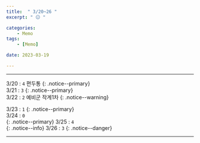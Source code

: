 ```yaml
---
title:  " 3/20~26 "
excerpt: " 😐 "

categories:
    - Memo
tags:
    - [Memo]

date: 2023-03-19

---
```

- - -
<!-- 약 -->

3/20 : `4` 편두통
{: .notice--primary}  
3/21 : `3`
{: .notice--primary}  
3/22 : `2` 예비군 작계1차
{: .notice--warning}  

3/23 : `1` 
{: .notice--primary}  
3/24 : `0`  
{: .notice--primary} 
3/25 : `4`  
{: .notice--info} 
3/26 : `3`
{: .notice--danger}  


<!-- {: .notice}
{: .notice--primary}
{: .notice--info}
{: .notice--warning}
{: .notice--success}
{: .notice--danger} 
😄 😐 🙁 😡
-->
- - -